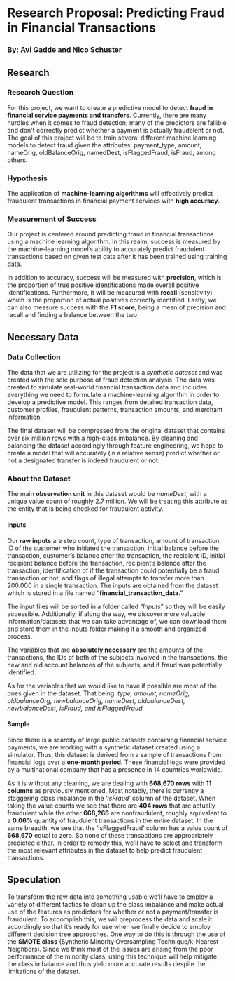 # Research Proposal: Predicting Fraud in Financial Transactions
### By: Avi Gadde and Nico Schuster

## Research

### Research Question

For this project, we want to create a predictive model to detect **fraud in financial service payments and transfers**. Currently, there are many hurdles when it comes to fraud detection; many of the predictors are fallible and don't correctly predict whether a payment is actually fraudelent or not. The goal of this project will be to train several different machine learning models to detect fraud given the attributes: payment_type, amount, nameOrig, oldBalanceOrig, namedDest, isFlaggedFraud, isFraud, among others. 

### Hypothesis

The application of **machine-learning algorithms** will effectively predict fraudulent transactions in financial payment services with **high accuracy**.

### Measurement of Success

Our project is centered around predicting fraud in financial transactions using a machine learning algorithm. In this realm, success is measured by the machine-learning model’s ability to accurately predict fraudulent transactions based on given test data after it has been trained using training data.

In addition to accuracy, success will be measured with **precision**, which is the proportion of true positive identifications made overall positive identifications. Furthermore, it will be measured with **recall** (sensitivity) which is the proportion of actual positives correctly identified. Lastly, we can also measure success with the **F1 score**, being a mean of precision and recall and finding a balance between the two.

## Necessary Data

### Data Collection

The data that we are utilizing for the project is a *synthetic dataset* and was created with the sole purpose of fraud detection analysis. The data was created to simulate real-world financial transaction data and includes everything we need to formulate a machine-learning algorithm in order to develop a predictive model. This ranges from detailed transaction data, customer profiles, fraudulent patterns, transaction amounts, and merchant information.

The final dataset will be compressed from the original dataset that contains over six million rows with a high-class imbalance. By cleaning and balancing the dataset accordingly through feature engineering, we hope to create a model that will accurately (in a relative sense) predict whether or not a designated transfer is indeed fraudulent or not.

### About the Dataset

The main **observation unit** in this dataset would be *nameDest*, with a unique value count of roughly 2.7 million. We will be treating this attribute as the entity that is being checked for fraudulent activity. 

#### Inputs

Our **raw inputs** are step count, type of transaction, amount of transaction, ID of the customer who initiated the transaction, initial balance before the transaction, customer’s balance after the transaction, the recipient ID, initial recipient balance before the transaction, recipient’s balance after the transaction, identification of if the transaction could potentially be a fraud transaction or not, and flags of illegal attempts to transfer more than 200.000 in a single transaction. The inputs are obtained from the dataset which is stored in a file named “**financial_transaction_data**.”

The input files will be sorted in a folder called “_Inputs_” so they will be easily accessible. Additionally, if along the way, we discover more valuable information/datasets that we can take advantage of, we can download them and store them in the inputs folder making it a smooth and organized process.

The variables that are **absolutely necessary** are the amounts of the transactions, the IDs of both of the subjects involved in the transactions, the new and old account balances of the subjects, and if fraud was potentially identified.

As for the variables that we would like to have if possible are most of the ones given in the dataset. That being: _type, amount, nameOrig, oldbalanceOrg, newbalanceOrig, nameDest, oldbalanceDest, newbalanceDest, isFraud, and isFlaggedFraud._

#### Sample

Since there is a scarcity of large public datasets containing financial service payments, we are working with a synthetic dataset created using a simulator. Thus, this dataset is derived from a sample of transactions from financial logs over a **one-month period**. These financial logs were provided by a multinational company that has a presence in 14 countries worldwide. 

As it is without any cleaning, we are dealing with **668,670 rows** with **11 columns** as previously mentioned. Most notably, there is currently a staggering class imbalance in the ‘_isFraud_’ column of the dataset. When taking the value counts we see that there are **404 rows** that are actually fraudulent while the other **668,266** are nonfraudulent, roughly equivalent to a **0.06%** quantity of fraudulent transactions in the entire dataset. In the same breadth, we see that the ‘isFlaggedFraud’ column has a value count of **668,670** equal to zero. So none of these transactions are appropriately predicted either. In order to remedy this, we’ll have to select and transform the most relevant attributes in the dataset to help predict fraudulent transactions.

## Speculation

To transform the raw data into something usable we’ll have to employ a variety of different tactics to clean up the class imbalance and make actual use of the features as predictors for whether or not a payment/transfer is fraudulent. To accomplish this, we will preprocess the data and scale it accordingly so that it’s ready for use when we finally decide to employ different decision tree approaches. One way to do this is through the use of the **SMOTE class** (Synthetic Minority Oversampling Technique/k-Nearest Neighbors). Since we think most of the issues are arising from the poor performance of the minority class, using this technique will help mitigate the class imbalance and thus yield more accurate results despite the limitations of the dataset.

